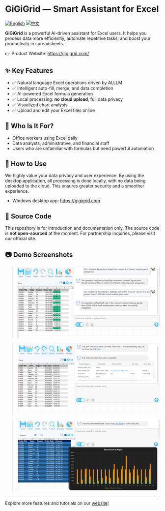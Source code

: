 # GiGiGrid — Smart Assistant for Excel
[![English](https://img.shields.io/badge/lang-en-blue.svg)](README.md)
[![中文](https://img.shields.io/badge/语言-中文-red.svg)](README.zh-CN.md)

**GiGiGrid** is a powerful AI-driven assistant for Excel users. It helps you process data more efficiently, automate repetitive tasks, and boost your productivity in spreadsheets.

👉 Product Website: https://gigigrid.com/

## ✨ Key Features

- ✅ Natural language Excel operations driven by AI,LLM
- ✅ Intelligent auto-fill, merge, and data completion
- ✅ AI-powered Excel formula generation
- ✅ Local processing: **no cloud upload**, full data privacy
- ✅ Visualized chart analysis
- ✅ Upload and edit your Excel files online

## 🎯 Who Is It For?

- Office workers using Excel daily
- Data analysts, administrative, and financial staff
- Users who are unfamiliar with formulas but need powerful automation

## 🚀 How to Use

We highly value your data privacy and user experience. By using the desktop application, all processing is done locally, with no data being uploaded to the cloud. This ensures greater security and a smoother experience.
- Windows desktop app: https://gigigrid.com

## 🚫 Source Code

This repository is for introduction and documentation only. The source code is **not open-sourced** at the moment. For partnership inquiries, please visit our official site.

## 📷 Demo Screenshots

> ![AI Operation](./images/action.int.png)

> ![Excel assistant](./images/check.int.png)

> ![Excel beautify](./images/beautify.int.png)

---

Explore more features and tutorials on our [website](https://gigigrid.com/)!
